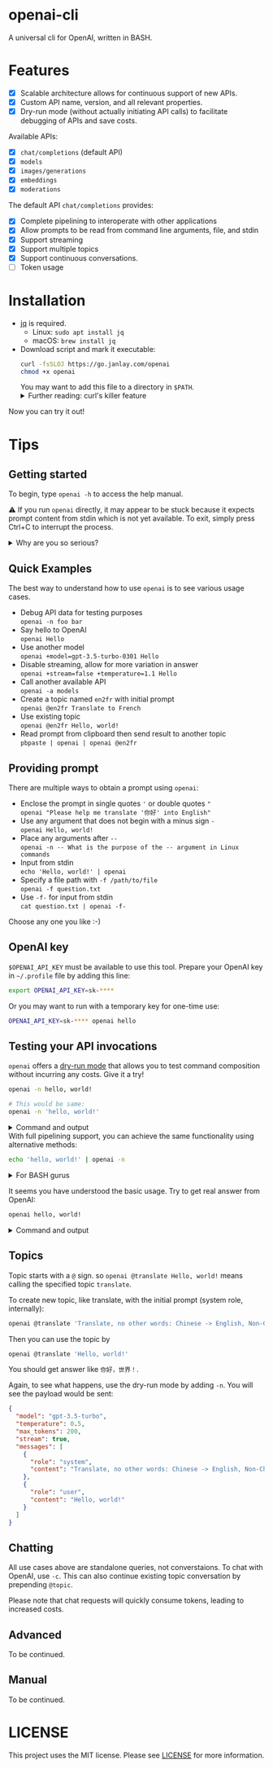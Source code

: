 # openai-cli
A universal cli for OpenAI, written in BASH.

# Features
- [x] Scalable architecture allows for continuous support of new APIs.
- [x] Custom API name, version, and all relevant properties.
- [x] Dry-run mode (without actually initiating API calls) to facilitate debugging of APIs and save costs.

Available APIs:
- [x] `chat/completions` (default API)
- [x] `models`
- [x] `images/generations`
- [x] `embeddings`
- [x] `moderations`

The default API `chat/completions` provides:
- [x] Complete pipelining to interoperate with other applications
- [x] Allow prompts to be read from command line arguments, file, and stdin
- [x] Support streaming
- [x] Support multiple topics
- [x] Support continuous conversations.
- [ ] Token usage

# Installation
- [jq](https://stedolan.github.io/jq/) is required.
  - Linux: `sudo apt install jq`
  - macOS: `brew install jq`
- Download script and mark it executable:
  ```bash
  curl -fsSLOJ https://go.janlay.com/openai
  chmod +x openai
  ```
  You may want to add this file to a directory in `$PATH`. 
  <details>
  <summary>Further reading: curl's killer feature</summary>
  [-OJ is a killer feature](https://daniel.haxx.se/blog/2020/09/10/store-the-curl-output-over-there/)
  </details>

Now you can try it out!

# Tips
## Getting started
To begin, type `openai -h` to access the help manual.

⚠️ If you run `openai` directly, it may appear to be stuck because it expects prompt content from stdin which is not yet available. To exit, simply press Ctrl+C to interrupt the process.

<details>
  <summary>Why are you so serious?</summary>
What happens when the `openai` command is executed without any parameters? It means that:
- The default API used will be `chat/completions`, and the schema version will be `v1`.
- The prompt will be read from stdin.
- The program will wait for input while stdin remains empty.
</details>

## Quick Examples
The best way to understand how to use `openai` is to see various usage cases.
- Debug API data for testing purposes  
  `openai -n foo bar`
- Say hello to OpenAI  
  `openai Hello`
- Use another model  
  `openai +model=gpt-3.5-turbo-0301 Hello`
- Disable streaming, allow for more variation in answer  
  `openai +stream=false +temperature=1.1 Hello`
- Call another available API  
  `openai -a models`
- Create a topic named `en2fr` with initial prompt  
  `openai @en2fr Translate to French`
- Use existing topic  
  `openai @en2fr Hello, world!`
- Read prompt from clipboard then send result to another topic  
  `pbpaste | openai | openai @en2fr`

## Providing prompt
There are multiple ways to obtain a prompt using `openai`:
- Enclose the prompt in single quotes `'` or double quotes `"`  
  `openai "Please help me translate '你好' into English"`
- Use any argument that does not begin with a minus sign `-`  
  `openai Hello, world!`
- Place any arguments after `--`  
  `openai -n -- What is the purpose of the -- argument in Linux commands`
- Input from stdin  
  `echo 'Hello, world!' | openai`
- Specify a file path with `-f /path/to/file`  
  `openai -f question.txt`
- Use `-f-` for input from stdin  
  `cat question.txt | openai -f-`

Choose any one you like :-)

## OpenAI key
`$OPENAI_API_KEY` must be available to use this tool. Prepare your OpenAI key in `~/.profile` file by adding this line:
```bash
export OPENAI_API_KEY=sk-****
```
Or you may want to run with a temporary key for one-time use:
```bash
OPENAI_API_KEY=sk-**** openai hello
```

## Testing your API invocations
`openai` offers a [dry-run mode](https://en.wikipedia.org/wiki/Dry_run) that allows you to test command composition without incurring any costs. Give it a try!

```bash
openai -n hello, world!

# This would be same:
openai -n 'hello, world!'
```

<details>
<summary>Command and output</summary>

```
$ openai -n hello, world!
Dry-run mode, no API calls made.

Request URL:
--------------
https://api.openai.com/v1/chat/completions

Authorization:
--------------
Bearer sk-cfw****NYre

Payload:
--------------
{
  "model": "gpt-3.5-turbo",
  "temperature": 0.5,
  "max_tokens": 200,
  "stream": true,
  "messages": [
    {
      "role": "user",
      "content": "hello, world!"
    }
  ]
}
```
</details>
With full pipelining support, you can achieve the same functionality using alternative methods:

```bash
echo 'hello, world!' | openai -n
```

<details>
<summary>For BASH gurus</summary>

This would be same:
```bash
echo 'hello, world!' >hello.txt
openai -n <hello.txt
```

Even this one:
```bash
openai -n <<<'hello, world!'
```

and this:
```bash
openai -n <<(echo 'hello, world!')
```
</details>

It seems you have understood the basic usage. Try to get real answer from OpenAI:

```bash
openai hello, world!
```

<details>
<summary>Command and output</summary>

```
 $ openai hello, world!
Hello there! How can I assist you today?
```

</details>

## Topics
Topic starts with a `@` sign. so `openai @translate Hello, world!` means calling the specified topic `translate`.

To create new topic, like translate, with the initial prompt (system role, internally):
```bash
openai @translate 'Translate, no other words: Chinese -> English, Non-Chinese -> Chinese'
```

Then you can use the topic by
```bash
openai @translate 'Hello, world!'
```
You should get answer like `你好，世界！`.

Again, to see what happens, use the dry-run mode by adding `-n`. You will see the payload would be sent:
```json
{
  "model": "gpt-3.5-turbo",
  "temperature": 0.5,
  "max_tokens": 200,
  "stream": true,
  "messages": [
    {
      "role": "system",
      "content": "Translate, no other words: Chinese -> English, Non-Chinese -> Chinese"
    },
    {
      "role": "user",
      "content": "Hello, world!"
    }
  ]
}
```

## Chatting
All use cases above are standalone queries, not converstaions. To chat with OpenAI, use `-c`. This can also continue existing topic conversation by prepending `@topic`.

Please note that chat requests will quickly consume tokens, leading to increased costs.

## Advanced
To be continued.

## Manual
To be continued.

# LICENSE
This project uses the MIT license. Please see [LICENSE](https://github.com/janlay/openai-cli/blob/master/LICENSE) for more information.

